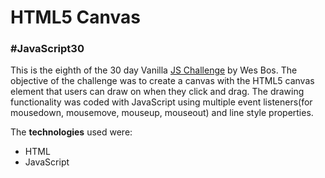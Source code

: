 # HTML5 Canvas

###  #JavaScript30

This is the eighth of the 30 day Vanilla [JS Challenge](http://https://javascript30.com/ "JS Challenge") by Wes Bos. The objective of the challenge was to create a canvas with the HTML5 canvas element that users can draw on when they click and drag. The drawing functionality was coded with JavaScript using multiple event listeners(for mousedown, mousemove, mouseup, mouseout) and line style properties.

The **technologies** used were:
- HTML
- JavaScript
